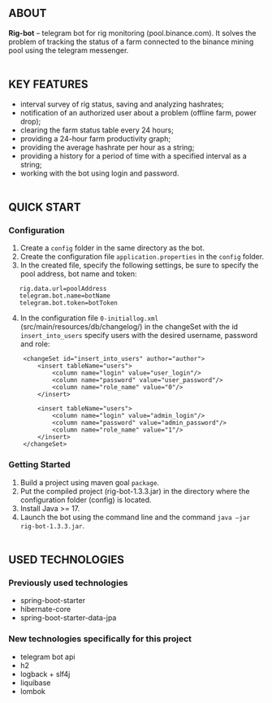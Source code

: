 ## ABOUT
**Rig-bot** – telegram bot for rig monitoring (pool.binance.com).
It solves the problem of tracking the status of a farm connected to the binance mining pool using the telegram messenger.
<br><br>


## KEY FEATURES
- interval survey of rig status, saving and analyzing hashrates;
- notification of an authorized user about a problem (offline farm, power drop);
- clearing the farm status table every 24 hours;
- providing a 24-hour farm productivity graph;
- providing the average hashrate per hour as a string;
- providing a history for a period of time with a specified interval as a string;
- working with the bot using login and password.
<br><br>


## QUICK START
### Configuration
1. Create a `config` folder in the same directory as the bot.
2. Create the configuration file `application.properties` in the `config` folder.
3. In the created file, specify the following settings, be sure to specify the pool address, bot name and token:
```
   rig.data.url=poolAddress
   telegram.bot.name=botName
   telegram.bot.token=botToken
```
4. In the configuration file `0-initiallog.xml` (src/main/resources/db/changelog/) in the changeSet with the id `insert_into_users` specify users with the desired username, password and role:
```
    <changeSet id="insert_into_users" author="author">
        <insert tableName="users">
            <column name="login" value="user_login"/>
            <column name="password" value="user_password"/>
            <column name="role_name" value="0"/>
        </insert>

        <insert tableName="users">
            <column name="login" value="admin_login"/>
            <column name="password" value="admin_password"/>
            <column name="role_name" value="1"/>
        </insert>
    </changeSet>
```
### Getting Started
1. Build a project using maven goal `package`.
2. Put the compiled project (rig-bot-1.3.3.jar) in the directory where the configuration folder (config) is located.
3. Install Java >= 17.
4. Launch the bot using the command line and the command `java –jar rig-bot-1.3.3.jar`.
<br><br>


## USED TECHNOLOGIES <br>
### Previously used technologies
- spring-boot-starter
- hibernate-core
- spring-boot-starter-data-jpa


### New technologies specifically for this project
- telegram bot api
- h2
- logback + slf4j
- liquibase
- lombok
